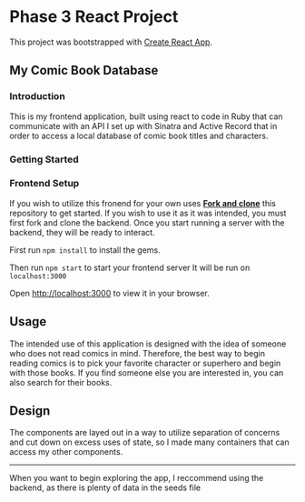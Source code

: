 # Phase 3 React Project

This project was bootstrapped with [Create React App](https://github.com/facebook/create-react-app).

## My Comic Book Database

### Introduction

This is my frontend application, built using react to code in Ruby that can communicate with an API I set up with Sinatra and Active Record that in order to access a local database of comic book titles and characters.



### Getting Started

### Frontend Setup

If you wish to utilize this fronend for your own uses [**Fork and clone**][fork link] this repository to get started. If you wish to use it as it was intended, you must first fork and clone the backend. Once you start running a server with the backend, they will be ready to interact.

[fork link]: https://github.com/mitchellht34/phase-3-sinatra-react-project-frontend.git

First run 
`npm install` to install the gems.

Then run `npm start` to start your frontend server
It will be run on `localhost:3000`

Open [http://localhost:3000](http://localhost:3000) to view it in your browser.

## Usage
The intended use of this application is designed with the idea of someone who does not read comics in mind. Therefore, the best way to begin reading comics is to pick your favorite character or superhero and begin with those books. If you find someone else you are interested in, you can also search for their books.


## Design
The components are layed out in a way to utilize separation of concerns and cut down on excess uses of state, so I made many containers that can access my other components.





----
When you want to begin exploring the app, I reccommend using the backend, as there is plenty of data in the seeds file
